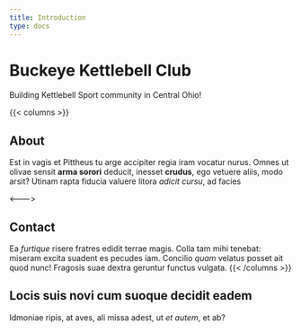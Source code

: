 ```yaml
---
title: Introduction
type: docs
---
```


# Buckeye Kettlebell Club

Building Kettlebell Sport community in Central Ohio!

{{< columns >}}
## About

Est in vagis et Pittheus tu arge accipiter regia iram vocatur nurus. Omnes ut
olivae sensit **arma sorori** deducit, inesset **crudus**, ego vetuere aliis,
modo arsit? Utinam rapta fiducia valuere litora _adicit cursu_, ad facies

<--->

## Contact

Ea _furtique_ risere fratres edidit terrae magis. Colla tam mihi tenebat:
miseram excita suadent es pecudes iam. Concilio _quam_ velatus posset ait quod
nunc! Fragosis suae dextra geruntur functus vulgata.
{{< /columns >}}

## Locis suis novi cum suoque decidit eadem

Idmoniae ripis, at aves, ali missa adest, ut _et autem_, et ab?
